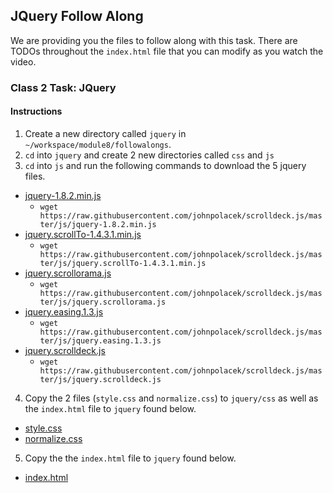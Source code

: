 ## JQuery Follow Along
We are providing you the files to follow along with this task.  There are TODOs throughout the `index.html` file that you can modify as you watch the video.

### Class 2 Task: JQuery

#### Instructions
1. Create a new directory called `jquery` in `~/workspace/module8/followalongs`.
2. `cd` into `jquery` and create 2 new directories called `css` and `js`
3. `cd` into `js` and run the following commands to download the 5 jquery files.
 * [jquery-1.8.2.min.js](jquery-1.8.2.min.js)
   * `wget https://raw.githubusercontent.com/johnpolacek/scrolldeck.js/master/js/jquery-1.8.2.min.js`
 * [jquery.scrollTo-1.4.3.1.min.js](jquery.scrollTo-1.4.3.1.min.js) 
   * `wget https://raw.githubusercontent.com/johnpolacek/scrolldeck.js/master/js/jquery.scrollTo-1.4.3.1.min.js`
 * [jquery.scrollorama.js](jquery.scrollorama.js) 
   * `wget https://raw.githubusercontent.com/johnpolacek/scrolldeck.js/master/js/jquery.scrollorama.js`
 * [jquery.easing.1.3.js](jquery.easing.1.3.js) 
   * `wget https://raw.githubusercontent.com/johnpolacek/scrolldeck.js/master/js/jquery.easing.1.3.js`
 * [jquery.scrolldeck.js](jquery.scrolldeck.js) 
   * `wget https://raw.githubusercontent.com/johnpolacek/scrolldeck.js/master/js/jquery.scrolldeck.js`
4. Copy the 2 files (`style.css` and `normalize.css`) to `jquery/css` as well as the `index.html` file to `jquery` found below.
 * [style.css](style.css)
 * [normalize.css](normalize.css)
5. Copy the the `index.html` file to `jquery` found below.
 * [index.html](index.html)
